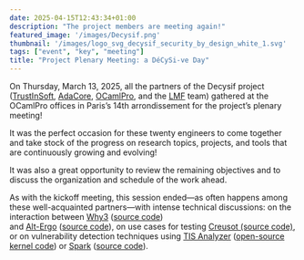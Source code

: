 ```yaml
---
date: 2025-04-15T12:43:34+01:00
description: "The project members are meeting again!"
featured_image: '/images/Decysif.png'
thumbnail: '/images/logo_svg_decysif_security_by_design_white_1.svg'
tags: ["event", "key", "meeting"]
title: "Project Plenary Meeting: a DéCySi-ve Day"
---
```


On Thursday, March 13, 2025, all the partners of the Decysif project ([TrustInSoft](https://trust-in-soft.com/), [AdaCore](https://www.adacore.com/), [OCamlPro](https://www.ocamlpro.com), and the [LMF](https://lmf.cnrs.fr/) team) gathered at the OCamlPro offices in Paris’s 14th arrondissement for the project’s plenary meeting!

It was the perfect occasion for these twenty engineers to come together and take stock of the progress on research topics, projects, and tools that are continuously growing and evolving!

It was also a great opportunity to review the remaining objectives and to discuss the organization and schedule of the work ahead.

As with the kickoff meeting, this session ended—as often happens among these well-acquainted partners—with intense technical discussions: on the interaction between [Why3](https://www.why3.org/) ([source code](https://github.com/AdaCore/why3))  
and [Alt-Ergo](https://alt-ergo.ocamlpro.com/) ([source code](https://github.com/OCamlPro/alt-ergo)), on use cases for testing [Creusot (source code)](https://github.com/creusot-rs/creusot), or on vulnerability detection techniques using [TIS Analyzer](https://www.trust-in-soft.com/trustinsoft-analyzer) ([open-source kernel code](https://github.com/TrustInSoft/tis-kernel)) or [Spark](https://www.adacore.com/about-spark) ([source code](https://github.com/AdaCore/spark2014)).

